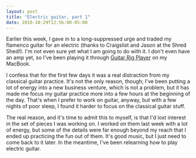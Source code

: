 ```yaml
---
layout: post
title: "Electric guitar, part 1"
date: 2010-10-29T12:56:00-05:00
---
```


Earlier this week, I gave in to a long-suppressed urge and traded my flamenco guitar for an electric (thanks to Craigslist and Jason at the Shred Shed!). I'm not even sure yet what I am going to do with it. I don't even have an amp yet, so I've been playing it through <a href="http://www.native-instruments.com/en/products/producer/guitar-rig-4-player/">Guitar Rig Player</a> on my MacBook.

I confess that for the first few days it was a real distraction from my classical guitar practice. It's not the only reason, though; I've been putting a lot of energy into a new business venture, which is not a problem, but it has made me focus my guitar practice more into a few hours at the beginning of the day. That's when I prefer to work on guitar, anyway, but with a few nights of poor sleep, I found it harder to focus on the classical guitar stuff.

The real reason, and it's time to admit this to myself, is that I'd lost interest in the set of pieces I was working on. I worked on them last week with a lot of energy, but some of the details were far enough beyond my reach that I ended up practicing the fun out of them. It's good music, but I just need to come back to it later. In the meantime, I've been relearning how to play electric guitar.

